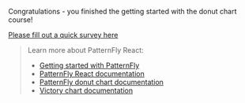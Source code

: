 Congratulations - you finished the getting started with the donut chart course!

[Please fill out a quick survey here](https://redhatdg.co1.qualtrics.com/jfe/form/SV_bIRZRHYJyGsKBSt?Module=charts-donutchart)

> Learn more about PatternFly React:
>- [Getting started with PatternFly](https://www.patternfly.org/v4/get-started/developers)
>- [PatternFly React documentation](https://www.patternfly.org/v4/documentation/react/components/)
>- [PatternFly donut chart documentation](https://patternfly-react.surge.sh/patternfly-4/charts/chartdonut/)
>- [Victory chart documentation](https://formidable.com/open-source/victory/docs/victory-chart/)

